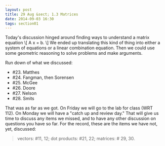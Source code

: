 ```yaml
---
layout: post
title: 29 Aug &sect; 1.3 Matrices
date: 2014-09-03 16:30
tags: section01
---
```


Today's discussion hinged around finding ways to understand a matrix equation
\\[ A x = b. \\]
We ended up translating this kind of thing into either a system of equations or
a linear combination equation. Then we could use some geometric reasoning to
solve problems and make arguments.

Run down of what we discussed:

  * \#23. Matthes
  * \#24. Fangman, then Sorensen
  * \#25. McGee
  * \#26. Doore
  * \#27. Nelson
  * \#28. Smits

That was as far as we got. On Friday we will go to the lab for class (WRT 112).
On Monday we will have a "catch up and review day." That will give us time to
discuss any items we missed, and to have any other discussion on questions you
have so far. For the record, these are the items we have not, yet, discussed:

> vectors: #11, 12; dot products: #21, 22; matrices: # 29, 30.
